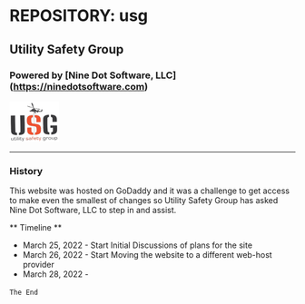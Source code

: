 # REPOSITORY: usg
## Utility Safety Group

### Powered by [Nine Dot Software, LLC] (https://ninedotsoftware.com)

![Utility Safety Group Logo](images/logo72x72.png)

---

### History
This website was hosted on GoDaddy and it was a challenge to get access to make
even the smallest of changes so Utility Safety Group has asked Nine Dot Software, LLC
to step in and assist.

** Timeline **
- March 25, 2022 - Start Initial Discussions of plans for the site
- March 26, 2022 - Start Moving the website to a different web-host provider
- March 28, 2022 -

`The End`
